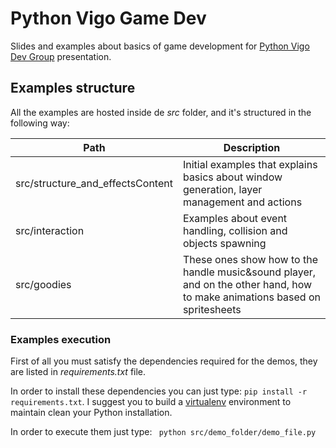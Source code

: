 # Python Vigo Game Dev

Slides and examples about basics of game development for [Python Vigo Dev Group](https://www.python-vigo.es) presentation.

## Examples structure

All the examples are hosted inside de *src* folder, and it's structured in the following way:

 Path                            | Description
-------------------------------- | -------------
src/structure_and_effectsContent | Initial examples that explains basics about window generation, layer management and actions
src/interaction                  | Examples about event handling, collision and objects spawning
src/goodies                      | These ones show how to the handle music&sound player, and on the other hand, how to make animations based on spritesheets


### Examples execution
First of all you must satisfy the dependencies required for the demos, they are listed in *requirements.txt* file.

In order to install these dependencies you can just type: ```pip install -r requirements.txt```. I suggest you to build a [virtualenv](https://virtualenv.pypa.io/en/latest/) environment to maintain clean your Python installation.

In order to execute them just type: ``` python src/demo_folder/demo_file.py```



